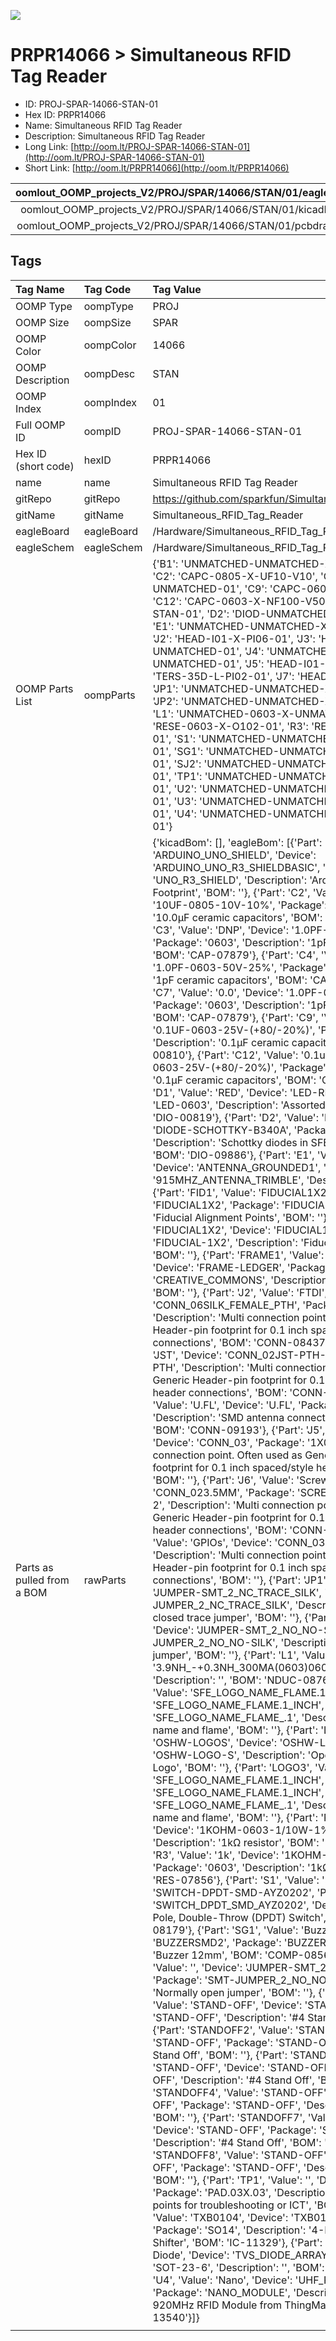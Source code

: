 


  
![][im]
# PRPR14066 > Simultaneous RFID Tag Reader

- ID: PROJ-SPAR-14066-STAN-01
- Hex ID: PRPR14066
- Name: Simultaneous RFID Tag Reader
- Description: Simultaneous RFID Tag Reader
- Long Link: [http://oom.lt/PROJ-SPAR-14066-STAN-01](http://oom.lt/PROJ-SPAR-14066-STAN-01)
- Short Link: [http://oom.lt/PRPR14066](http://oom.lt/PRPR14066)
  

|oomlout_OOMP_projects_V2/PROJ/SPAR/14066/STAN/01/eagleImage.png|oomlout_OOMP_projects_V2/PROJ/SPAR/14066/STAN/01/eagleSchemImage.png|oomlout_OOMP_projects_V2/PROJ/SPAR/14066/STAN/01/kicadPcb3dFront.png|oomlout_OOMP_projects_V2/PROJ/SPAR/14066/STAN/01/kicadPcb3dBack.png|
| :---: | :---: | :---: | :---: |
|oomlout_OOMP_projects_V2/PROJ/SPAR/14066/STAN/01/kicadPcb3d.png|oomlout_OOMP_projects_V2/PROJ/SPAR/14066/STAN/01/bomBack.png|oomlout_OOMP_projects_V2/PROJ/SPAR/14066/STAN/01/bomFront.png|oomlout_OOMP_projects_V2/PROJ/SPAR/14066/STAN/01/pcbdraw.svg|
|oomlout_OOMP_projects_V2/PROJ/SPAR/14066/STAN/01/pcbdrawBack.svg||||

## Tags
  

|Tag Name|Tag Code|Tag Value|
| :--- | :--- | :--- |
|OOMP Type|oompType|PROJ|
|OOMP Size|oompSize|SPAR|
|OOMP Color|oompColor|14066|
|OOMP Description|oompDesc|STAN|
|OOMP Index|oompIndex|01|
|Full OOMP ID|oompID|PROJ-SPAR-14066-STAN-01|
|Hex ID (short code)|hexID|PRPR14066|
|name|name|Simultaneous RFID Tag Reader|
|gitRepo|gitRepo|https://github.com/sparkfun/Simultaneous_RFID_Tag_Reader|
|gitName|gitName|Simultaneous_RFID_Tag_Reader|
|eagleBoard|eagleBoard|/Hardware/Simultaneous_RFID_Tag_Reader.brd|
|eagleSchem|eagleSchem|/Hardware/Simultaneous_RFID_Tag_Reader.sch|
|OOMP Parts List|oompParts|{'B1': 'UNMATCHED-UNMATCHED-X-UNMATCHED-01', 'C2': 'CAPC-0805-X-UF10-V10', 'C7': 'CAPC-0603-X-UNMATCHED-01', 'C9': 'CAPC-0603-X-NF100-V50', 'C12': 'CAPC-0603-X-NF100-V50', 'D1': 'LEDS-0603-R-STAN-01', 'D2': 'DIOD-UNMATCHED-X-UNMATCHED-01', 'E1': 'UNMATCHED-UNMATCHED-X-UNMATCHED-01', 'J2': 'HEAD-I01-X-PI06-01', 'J3': 'HEAD-I01-X-UNMATCHED-01', 'J4': 'UNMATCHED-UNMATCHED-X-UNMATCHED-01', 'J5': 'HEAD-I01-X-PI03-01', 'J6': 'TERS-35D-L-PI02-01', 'J7': 'HEAD-I01-X-PI03-01', 'JP1': 'UNMATCHED-UNMATCHED-X-UNMATCHED-01', 'JP2': 'UNMATCHED-UNMATCHED-X-UNMATCHED-01', 'L1': 'UNMATCHED-0603-X-UNMATCHED-01', 'R1': 'RESE-0603-X-O102-01', 'R3': 'RESE-0603-X-O102-01', 'S1': 'UNMATCHED-UNMATCHED-X-UNMATCHED-01', 'SG1': 'UNMATCHED-UNMATCHED-X-UNMATCHED-01', 'SJ2': 'UNMATCHED-UNMATCHED-X-UNMATCHED-01', 'TP1': 'UNMATCHED-UNMATCHED-X-UNMATCHED-01', 'U2': 'UNMATCHED-UNMATCHED-X-UNMATCHED-01', 'U3': 'UNMATCHED-UNMATCHED-X-UNMATCHED-01', 'U4': 'UNMATCHED-UNMATCHED-X-UNMATCHED-01'}|
|Parts as pulled from a BOM|rawParts|{'kicadBom': [], 'eagleBom': [{'Part': 'B1', 'Value': 'ARDUINO_UNO_SHIELD', 'Device': 'ARDUINO_UNO_R3_SHIELDBASIC', 'Package': 'UNO_R3_SHIELD', 'Description': 'Arduino R3 Shield Footprint', 'BOM': ''}, {'Part': 'C2', 'Value': '10uF', 'Device': '10UF-0805-10V-10%', 'Package': '0805', 'Description': '10.0µF ceramic capacitors', 'BOM': 'CAP-11330'}, {'Part': 'C3', 'Value': 'DNP', 'Device': '1.0PF-0603-50V-25%', 'Package': '0603', 'Description': '1pF ceramic capacitors', 'BOM': 'CAP-07879'}, {'Part': 'C4', 'Value': 'DNP', 'Device': '1.0PF-0603-50V-25%', 'Package': '0603', 'Description': '1pF ceramic capacitors', 'BOM': 'CAP-07879'}, {'Part': 'C7', 'Value': '0.0', 'Device': '1.0PF-0603-50V-25%', 'Package': '0603', 'Description': '1pF ceramic capacitors', 'BOM': 'CAP-07879'}, {'Part': 'C9', 'Value': '0.1uF', 'Device': '0.1UF-0603-25V-(+80/-20%)', 'Package': '0603', 'Description': '0.1µF ceramic capacitors', 'BOM': 'CAP-00810'}, {'Part': 'C12', 'Value': '0.1uF', 'Device': '0.1UF-0603-25V-(+80/-20%)', 'Package': '0603', 'Description': '0.1µF ceramic capacitors', 'BOM': 'CAP-00810'}, {'Part': 'D1', 'Value': 'RED', 'Device': 'LED-RED0603', 'Package': 'LED-0603', 'Description': 'Assorted Red LEDs', 'BOM': 'DIO-00819'}, {'Part': 'D2', 'Value': 'B340A', 'Device': 'DIODE-SCHOTTKY-B340A', 'Package': 'SMA-DIODE', 'Description': 'Schottky diodes in SFEs production catalog', 'BOM': 'DIO-09886'}, {'Part': 'E1', 'Value': 'Trace Antenna', 'Device': 'ANTENNA_GROUNDED1', 'Package': '915MHZ_ANTENNA_TRIMBLE', 'Description': '', 'BOM': ''}, {'Part': 'FID1', 'Value': 'FIDUCIAL1X2', 'Device': 'FIDUCIAL1X2', 'Package': 'FIDUCIAL-1X2', 'Description': 'Fiducial Alignment Points', 'BOM': ''}, {'Part': 'FID2', 'Value': 'FIDUCIAL1X2', 'Device': 'FIDUCIAL1X2', 'Package': 'FIDUCIAL-1X2', 'Description': 'Fiducial Alignment Points', 'BOM': ''}, {'Part': 'FRAME1', 'Value': 'FRAME-LEDGER', 'Device': 'FRAME-LEDGER', 'Package': 'CREATIVE_COMMONS', 'Description': 'Schematic Frame', 'BOM': ''}, {'Part': 'J2', 'Value': 'FTDI', 'Device': 'CONN_06SILK_FEMALE_PTH', 'Package': '1X06', 'Description': 'Multi connection point. Often used as Generic Header-pin footprint for 0.1 inch spaced/style header connections', 'BOM': 'CONN-08437'}, {'Part': 'J3', 'Value': 'JST', 'Device': 'CONN_02JST-PTH-2', 'Package': 'JST-2-PTH', 'Description': 'Multi connection point. Often used as Generic Header-pin footprint for 0.1 inch spaced/style header connections', 'BOM': 'CONN-09863'}, {'Part': 'J4', 'Value': 'U.FL', 'Device': 'U.FL', 'Package': 'U.FL', 'Description': 'SMD antenna connector- WRL-09144', 'BOM': 'CONN-09193'}, {'Part': 'J5', 'Value': 'Extra', 'Device': 'CONN_03', 'Package': '1X03', 'Description': 'Multi connection point. Often used as Generic Header-pin footprint for 0.1 inch spaced/style header connections', 'BOM': ''}, {'Part': 'J6', 'Value': 'Screw Terminal', 'Device': 'CONN_023.5MM', 'Package': 'SCREWTERMINAL-3.5MM-2', 'Description': 'Multi connection point. Often used as Generic Header-pin footprint for 0.1 inch spaced/style header connections', 'BOM': 'CONN-08399'}, {'Part': 'J7', 'Value': 'GPIOs', 'Device': 'CONN_03', 'Package': '1X03', 'Description': 'Multi connection point. Often used as Generic Header-pin footprint for 0.1 inch spaced/style header connections', 'BOM': ''}, {'Part': 'JP1', 'Value': '', 'Device': 'JUMPER-SMT_2_NC_TRACE_SILK', 'Package': 'SMT-JUMPER_2_NC_TRACE_SILK', 'Description': 'Normally closed trace jumper', 'BOM': ''}, {'Part': 'JP2', 'Value': 'SJ1', 'Device': 'JUMPER-SMT_2_NO_NO-SILK', 'Package': 'SMT-JUMPER_2_NO_NO-SILK', 'Description': 'Normally open jumper', 'BOM': ''}, {'Part': 'L1', 'Value': '3.9nH', 'Device': '3.9NH_-+0.3NH_300MA(0603)0603', 'Package': '0603', 'Description': '', 'BOM': 'NDUC-08761'}, {'Part': 'LOGO1', 'Value': 'SFE_LOGO_NAME_FLAME.1_INCH', 'Device': 'SFE_LOGO_NAME_FLAME.1_INCH', 'Package': 'SFE_LOGO_NAME_FLAME_.1', 'Description': 'SFE Logo, name and flame', 'BOM': ''}, {'Part': 'LOGO2', 'Value': 'OSHW-LOGOS', 'Device': 'OSHW-LOGOS', 'Package': 'OSHW-LOGO-S', 'Description': 'Open Source Hardware Logo', 'BOM': ''}, {'Part': 'LOGO3', 'Value': 'SFE_LOGO_NAME_FLAME.1_INCH', 'Device': 'SFE_LOGO_NAME_FLAME.1_INCH', 'Package': 'SFE_LOGO_NAME_FLAME_.1', 'Description': 'SFE Logo, name and flame', 'BOM': ''}, {'Part': 'R1', 'Value': '1k', 'Device': '1KOHM-0603-1/10W-1%', 'Package': '0603', 'Description': '1kΩ resistor', 'BOM': 'RES-07856'}, {'Part': 'R3', 'Value': '1k', 'Device': '1KOHM-0603-1/10W-1%', 'Package': '0603', 'Description': '1kΩ resistor', 'BOM': 'RES-07856'}, {'Part': 'S1', 'Value': 'Serial Select', 'Device': 'SWITCH-DPDT-SMD-AYZ0202', 'Package': 'SWITCH_DPDT_SMD_AYZ0202', 'Description': 'Double-Pole, Double-Throw (DPDT) Switch', 'BOM': 'SWCH-08179'}, {'Part': 'SG1', 'Value': 'Buzzer', 'Device': 'BUZZERSMD2', 'Package': 'BUZZER-CCV', 'Description': 'Buzzer 12mm', 'BOM': 'COMP-08568'}, {'Part': 'SJ2', 'Value': '', 'Device': 'JUMPER-SMT_2_NO_NO-SILK', 'Package': 'SMT-JUMPER_2_NO_NO-SILK', 'Description': 'Normally open jumper', 'BOM': ''}, {'Part': 'STANDOFF1', 'Value': 'STAND-OFF', 'Device': 'STAND-OFF', 'Package': 'STAND-OFF', 'Description': '#4 Stand Off', 'BOM': ''}, {'Part': 'STANDOFF2', 'Value': 'STAND-OFF', 'Device': 'STAND-OFF', 'Package': 'STAND-OFF', 'Description': '#4 Stand Off', 'BOM': ''}, {'Part': 'STANDOFF3', 'Value': 'STAND-OFF', 'Device': 'STAND-OFF', 'Package': 'STAND-OFF', 'Description': '#4 Stand Off', 'BOM': ''}, {'Part': 'STANDOFF4', 'Value': 'STAND-OFF', 'Device': 'STAND-OFF', 'Package': 'STAND-OFF', 'Description': '#4 Stand Off', 'BOM': ''}, {'Part': 'STANDOFF7', 'Value': 'STAND-OFF', 'Device': 'STAND-OFF', 'Package': 'STAND-OFF', 'Description': '#4 Stand Off', 'BOM': ''}, {'Part': 'STANDOFF8', 'Value': 'STAND-OFF', 'Device': 'STAND-OFF', 'Package': 'STAND-OFF', 'Description': '#4 Stand Off', 'BOM': ''}, {'Part': 'TP1', 'Value': '', 'Device': 'TEST-POINT3', 'Package': 'PAD.03X.03', 'Description': 'Bare copper test points for troubleshooting or ICT', 'BOM': ''}, {'Part': 'U2', 'Value': 'TXB0104', 'Device': 'TXB0104PWRSOIC14', 'Package': 'SO14', 'Description': '4-Bit Bi-Directional Level Shifter', 'BOM': 'IC-11329'}, {'Part': 'U3', 'Value': 'ESD Diode', 'Device': 'TVS_DIODE_ARRAYSMD', 'Package': 'SOT-23-6', 'Description': '', 'BOM': 'IC-13538'}, {'Part': 'U4', 'Value': 'Nano', 'Device': 'UHF_RFID_NANO_MODULE', 'Package': 'NANO_MODULE', 'Description': 'UHF 860 and 920MHz RFID Module from ThingMagic', 'BOM': 'IC-13540'}]}|
||||



[im]: PROJ/SPAR/14066/STAN/01/kicadPcb3d_450.png
